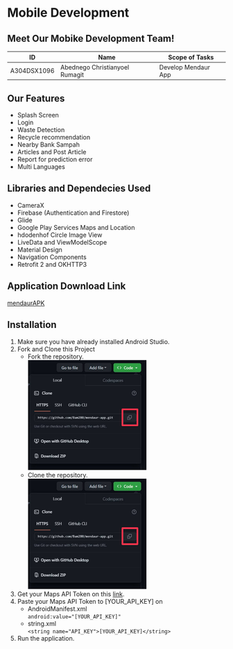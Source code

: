# Mobile Development

## Meet Our Mobike Development Team!
| ID | Name | Scope of Tasks  |
| ----------| --- | ---------- |
| A304DSX1096 | Abednego Christianyoel Rumagit | Develop Mendaur App |

## Our Features
- Splash Screen
- Login
- Waste Detection
- Recycle recommendation
- Nearby Bank Sampah
- Articles and Post Article
- Report for prediction error
- Multi Languages

## Libraries and Dependecies Used
- CameraX
- Firebase (Authentication and Firestore)
- Glide
- Google Play Services Maps and Location
- hdodenhof Circle Image View
- LiveData and ViewModelScope
- Material Design
- Navigation Components
- Retrofit 2 and OKHTTP3

## Application Download Link
[mendaurAPK](https://drive.google.com/file/d/16uyQGY4ysvd5p9uPRLPdoDVXqxMaI4SI/view?usp=sharing)

## Installation
1. Make sure you have already installed Android Studio.
2. Fork and Clone this Project
   - Fork the repository. <br/> <img src="Mobile-Development/assets/clone-screenshot.jpg"  width="60%" height="30%">
   - Clone the repository. <br/> <img src="Mobile-Development/assets/clone-screenshot.jpg"  width="60%" height="30%">
3. Get your Maps API Token on this [link](https://console.cloud.google.com/).
4. Paste your Maps API Token to [YOUR_API_KEY] on
   - AndroidManifest.xml <br/> 
   `android:value="[YOUR_API_KEY]"`
   - string.xml <br/>
   `<string name="API_KEY">[YOUR_API_KEY]</string>`
5. Run the application.
